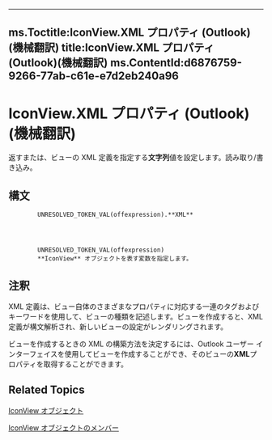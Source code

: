

---
ms.Toctitle:IconView.XML プロパティ (Outlook)(機械翻訳)
title:IconView.XML プロパティ (Outlook)(機械翻訳)
ms.ContentId:d6876759-9266-77ab-c61e-e7d2eb240a96
---
# IconView.XML プロパティ (Outlook)(機械翻訳)




返すまたは、ビューの XML 定義を指定する**文字列**値を設定します。読み取り/書き込み。

## 構文

            UNRESOLVED_TOKEN_VAL(offexpression).**XML**




            UNRESOLVED_TOKEN_VAL(offexpression)
            **IconView** オブジェクトを表す変数を指定します。



## 注釈
XML 定義は、ビュー自体のさまざまなプロパティに対応する一連のタグおよびキーワードを使用して、ビューの種類を記述します。ビューを作成すると、XML 定義が構文解析され、新しいビューの設定がレンダリングされます。



ビューを作成するときの XML の構築方法を決定するには、Outlook ユーザー インターフェイスを使用してビューを作成することができ、そのビューの**XML**プロパティを取得することができます。



## Related Topics

[IconView オブジェクト](dc2efa6c-4752-f713-f77e-378036f358dc.md)

[IconView オブジェクトのメンバー](f29e5d94-b231-bd9a-d993-1884a3e2b97b.md)




